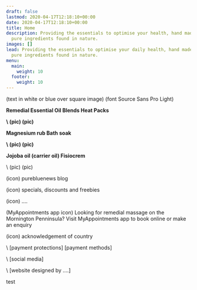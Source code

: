 ```yaml
---
draft: false
lastmod: 2020-04-17T12:18:10+00:00
date: 2020-04-17T12:18:10+00:00
title: Home
description: Providing the essentials to optimise your health, hand made from
  pure ingredients found in nature.
images: []
lead: Providing the essentials to optimise your daily health, hand made from
  pure ingredients found in nature.
menu:
  main:
    weight: 10
  footer:
    weight: 10
---
```

(text in white or blue over square image) (font Source Sans Pro Light)

**Remedial Essential Oil Blends                                                                 Heat Packs**

 **\    (pic)                                                                                                 (pic)**



**Magnesium rub                                                                                        Bath soak**

 **\    (pic)                                                                                                          (pic)**





**Jojoba oil (carrier oil)                                                                               Fisiocrem**

\    (pic)                                                                                                          (pic)







(icon)  purebluenews blog

(icon)  specials, discounts and freebies

(icon)  ....

(MyAppointments app icon)  Looking for remedial massage on the Mornington Penninsula? Visit MyAppointments app to book online or make an enquiry

(icon)   acknowledgement of country



\    \[payment protections]                                                                 \[payment methods]

\    \[social media]

\    \[website designed by ....]

test
